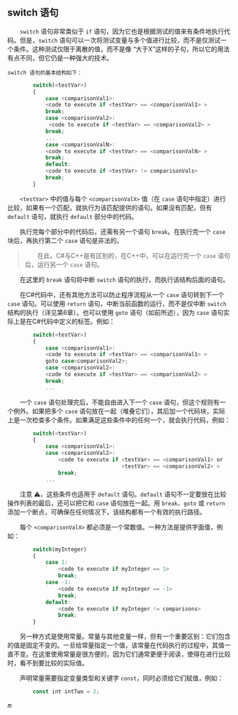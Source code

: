## switch 语句


&emsp;&emsp;`switch` 语句非常类似于 `if` 语句，因为它也是根据测试的值来有条件地执行代码。但是，`switch` 语句可以一次将测试变量与多个值进行比较，而不是仅测试一个条件。这种测试仅限于离散的值，而不是像 “大于X”这样的子句，所以它的用法有点不同，但它仍是一种强大的技术。

    switch 语句的基本结构如下：

```javascript
        switch(<testVar>)
        {
            case <comparisonVal1>:
            <code to execute if <testVar> == <comparisonVal1> >
            break;
            case <comparisonVal2>:
             <code to execute if <testVar> == <comparisonVal2> >
            break;
            ...
            case <comparisonValN>:
            <code to execute if <testVar> == <comparisonValN> >
            break;
            default:
            <code to execute if <testVar> != comparisonVals>
            break;
        }
```

&emsp;&emsp;`<testVar>` 中的值与每个 `<comparisonValX>` 值（在 `case` 语句中指定）进行比较，如果有一个匹配，就执行为该匹配提供的语句。如果没有匹配，但有 `default` 语句，就执行 `default` 部分中的代码。

&emsp;&emsp;执行完每个部分中的代码后，还需有另一个语句 `break`。在执行完一个 `case` 块后，再执行第二个 `case` 语句是非法的。

>&emsp;&emsp;在此，C#与C++是有区别的，在C++中，可以在运行完一个 `case` 语句后，运行另一个 `case` 语句。

&emsp;&emsp;在这里的 `break` 语句将中断 `switch` 语句的执行，而执行该结构后面的语句。

&emsp;&emsp;在C#代码中，还有其他方法可以防止程序流程从一个 `case` 语句转到下一个 `case` 语句。可以使用 `return` 语句，中断当前函数的运行，而不是仅中断 `switch` 结构的执行（详见第6章）。也可以使用 `goto` 语句（如前所述），因为 `case` 语句实际上是在C#代码中定义的标签。例如：

```javascript
        switch(<testVar>)
        {
            case <comparisonVal1>:
            <code to execute if <testVar> == <comparisonVal1> >
            goto case<comparisonVal2>;
            case <comparisonVal2>:
            <code to execute if <testVar> == <comparisonVal2> >
            break;
            ...
```

&emsp;&emsp;一个 `case` 语句处理完后，不能自由进入下一个 `case` 语句，但这个规则有一个例外。如果把多个 `case` 语句放在一起（堆叠它们），其后加一个代码块，实际上是一次检查多个条件。如果满足这些条件中的任何一个，就会执行代码，例如：

```javascript
        switch(<testVar>)
        {
            case <comparisonVal1>:
            case <comparisonVal2>:
                <code to execute if <testVar> == <comparisonVal1> or
                                    <testVar> == <comparisonVal2> >
                break;
            ...      
```


&emsp;&emsp;注意 ⚠️，这些条件也适用于 `default` 语句。`default` 语句不一定要放在比较操作列表的最后，还可以把它和 `case` 语句放在一起。用 `break`、`goto` 或 `return` 添加一个断点，可确保在任何情况下，该结构都有一个有效的执行路径。



&emsp;&emsp;每个 `<comparisonValX>` 都必须是一个常数值。一种方法是提供字面值，例如：

```javascript
        switch(myInteger)
        {
            case 1:
                <code to execute if myInteger == 1>
                break;
            case -1:
                <code to execute if myInteger == -1>
                break;
            default:
                <code to execute if myInteger != comparisons>
                break;
        }
```

&emsp;&emsp;另一种方式是使用常量。常量与其他变量一样，但有一个重要区别：它们包含的值是固定不变的。一旦给常量指定一个值，该常量在代码执行的过程中，其值一直不变。在这里使用常量是很方便的，因为它们通常更便于阅读，使得在进行比较时，看不到要比较的实际值。

&emsp;&emsp;声明常量需要指定变量类型和关键字 `const`，同时必须给它们赋值，例如：

```javascript
        const int intTwo = 2;
```























🔚